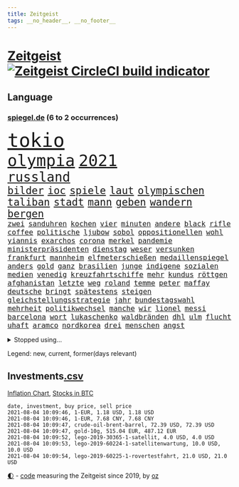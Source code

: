 ```yaml
---
title: Zeitgeist
tags: __no_header__, __no_footer__
---
```


# [Zeitgeist](https://oliz.io/zeitgeist/) [![Zeitgeist CircleCI build indicator](https://circleci.com/gh/ooz/zeitgeist.svg?style=shield)](https://circleci.com/gh/ooz/zeitgeist)

## Language

<h3><a href="https://www.spiegel.de" target="_blank">spiegel.de</a> (6 to 2 occurrences)</h3>
<p style="font-family:monospace">
<span style="font-size:32pt"><a href="news_links.html#tokio" class="current">tokio</a></span>
<br>
<span style="font-size:27pt"><a href="news_links.html#olympia" class="current">olympia</a></span>
<span style="font-size:27pt"><a href="news_links.html#2021" class="current">2021</a></span>
<br>
<span style="font-size:22pt"><a href="news_links.html#russland" class="current">russland</a></span>
<br>
<span style="font-size:17pt"><a href="news_links.html#bilder" class="current">bilder</a></span>
<span style="font-size:17pt"><a href="news_links.html#ioc" class="current">ioc</a></span>
<span style="font-size:17pt"><a href="news_links.html#spiele" class="current">spiele</a></span>
<span style="font-size:17pt"><a href="news_links.html#laut" class="current">laut</a></span>
<span style="font-size:17pt"><a href="news_links.html#olympischen" class="current">olympischen</a></span>
<span style="font-size:17pt"><a href="news_links.html#taliban" class="current">taliban</a></span>
<span style="font-size:17pt"><a href="news_links.html#stadt" class="current">stadt</a></span>
<span style="font-size:17pt"><a href="news_links.html#mann" class="current">mann</a></span>
<span style="font-size:17pt"><a href="news_links.html#geben" class="current">geben</a></span>
<span style="font-size:17pt"><a href="news_links.html#wandern" class="current">wandern</a></span>
<span style="font-size:17pt"><a href="news_links.html#bergen" class="current">bergen</a></span>
<br>
<span style="font-size:12pt"><a href="news_links.html#zwei" class="current">zwei</a></span>
<span style="font-size:12pt"><a href="news_links.html#sanduhren" class="new">sanduhren</a></span>
<span style="font-size:12pt"><a href="news_links.html#kochen" class="current">kochen</a></span>
<span style="font-size:12pt"><a href="news_links.html#vier" class="current">vier</a></span>
<span style="font-size:12pt"><a href="news_links.html#minuten" class="current">minuten</a></span>
<span style="font-size:12pt"><a href="news_links.html#andere" class="current">andere</a></span>
<span style="font-size:12pt"><a href="news_links.html#black" class="current">black</a></span>
<span style="font-size:12pt"><a href="news_links.html#rifle" class="new">rifle</a></span>
<span style="font-size:12pt"><a href="news_links.html#coffee" class="new">coffee</a></span>
<span style="font-size:12pt"><a href="news_links.html#politische" class="current">politische</a></span>
<span style="font-size:12pt"><a href="news_links.html#ljubow" class="new">ljubow</a></span>
<span style="font-size:12pt"><a href="news_links.html#sobol" class="new">sobol</a></span>
<span style="font-size:12pt"><a href="news_links.html#oppositionellen" class="current">oppositionellen</a></span>
<span style="font-size:12pt"><a href="news_links.html#wohl" class="current">wohl</a></span>
<span style="font-size:12pt"><a href="news_links.html#yiannis" class="new">yiannis</a></span>
<span style="font-size:12pt"><a href="news_links.html#exarchos" class="new">exarchos</a></span>
<span style="font-size:12pt"><a href="news_links.html#corona" class="current">corona</a></span>
<span style="font-size:12pt"><a href="news_links.html#merkel" class="current">merkel</a></span>
<span style="font-size:12pt"><a href="news_links.html#pandemie" class="current">pandemie</a></span>
<span style="font-size:12pt"><a href="news_links.html#ministerpräsidenten" class="current">ministerpräsidenten</a></span>
<span style="font-size:12pt"><a href="news_links.html#dienstag" class="current">dienstag</a></span>
<span style="font-size:12pt"><a href="news_links.html#weser" class="current">weser</a></span>
<span style="font-size:12pt"><a href="news_links.html#versunken" class="new">versunken</a></span>
<span style="font-size:12pt"><a href="news_links.html#frankfurt" class="current">frankfurt</a></span>
<span style="font-size:12pt"><a href="news_links.html#mannheim" class="new">mannheim</a></span>
<span style="font-size:12pt"><a href="news_links.html#elfmeterschießen" class="current">elfmeterschießen</a></span>
<span style="font-size:12pt"><a href="news_links.html#medaillenspiegel" class="new">medaillenspiegel</a></span>
<span style="font-size:12pt"><a href="news_links.html#anders" class="current">anders</a></span>
<span style="font-size:12pt"><a href="news_links.html#gold" class="current">gold</a></span>
<span style="font-size:12pt"><a href="news_links.html#ganz" class="current">ganz</a></span>
<span style="font-size:12pt"><a href="news_links.html#brasilien" class="current">brasilien</a></span>
<span style="font-size:12pt"><a href="news_links.html#junge" class="current">junge</a></span>
<span style="font-size:12pt"><a href="news_links.html#indigene" class="current">indigene</a></span>
<span style="font-size:12pt"><a href="news_links.html#sozialen" class="current">sozialen</a></span>
<span style="font-size:12pt"><a href="news_links.html#medien" class="current">medien</a></span>
<span style="font-size:12pt"><a href="news_links.html#venedig" class="current">venedig</a></span>
<span style="font-size:12pt"><a href="news_links.html#kreuzfahrtschiffe" class="current">kreuzfahrtschiffe</a></span>
<span style="font-size:12pt"><a href="news_links.html#mehr" class="current">mehr</a></span>
<span style="font-size:12pt"><a href="news_links.html#kundus" class="new">kundus</a></span>
<span style="font-size:12pt"><a href="news_links.html#röttgen" class="new">röttgen</a></span>
<span style="font-size:12pt"><a href="news_links.html#afghanistan" class="current">afghanistan</a></span>
<span style="font-size:12pt"><a href="news_links.html#letzte" class="current">letzte</a></span>
<span style="font-size:12pt"><a href="news_links.html#weg" class="current">weg</a></span>
<span style="font-size:12pt"><a href="news_links.html#roland" class="new">roland</a></span>
<span style="font-size:12pt"><a href="news_links.html#temme" class="new">temme</a></span>
<span style="font-size:12pt"><a href="news_links.html#peter" class="current">peter</a></span>
<span style="font-size:12pt"><a href="news_links.html#maffay" class="new">maffay</a></span>
<span style="font-size:12pt"><a href="news_links.html#deutsche" class="current">deutsche</a></span>
<span style="font-size:12pt"><a href="news_links.html#bringt" class="current">bringt</a></span>
<span style="font-size:12pt"><a href="news_links.html#spätestens" class="current">spätestens</a></span>
<span style="font-size:12pt"><a href="news_links.html#steigen" class="current">steigen</a></span>
<span style="font-size:12pt"><a href="news_links.html#gleichstellungsstrategie" class="new">gleichstellungsstrategie</a></span>
<span style="font-size:12pt"><a href="news_links.html#jahr" class="current">jahr</a></span>
<span style="font-size:12pt"><a href="news_links.html#bundestagswahl" class="current">bundestagswahl</a></span>
<span style="font-size:12pt"><a href="news_links.html#mehrheit" class="current">mehrheit</a></span>
<span style="font-size:12pt"><a href="news_links.html#politikwechsel" class="new">politikwechsel</a></span>
<span style="font-size:12pt"><a href="news_links.html#manche" class="current">manche</a></span>
<span style="font-size:12pt"><a href="news_links.html#wir" class="current">wir</a></span>
<span style="font-size:12pt"><a href="news_links.html#lionel" class="current">lionel</a></span>
<span style="font-size:12pt"><a href="news_links.html#messi" class="current">messi</a></span>
<span style="font-size:12pt"><a href="news_links.html#barcelona" class="current">barcelona</a></span>
<span style="font-size:12pt"><a href="news_links.html#wort" class="current">wort</a></span>
<span style="font-size:12pt"><a href="news_links.html#lukaschenko" class="current">lukaschenko</a></span>
<span style="font-size:12pt"><a href="news_links.html#waldbränden" class="current">waldbränden</a></span>
<span style="font-size:12pt"><a href="news_links.html#dhl" class="current">dhl</a></span>
<span style="font-size:12pt"><a href="news_links.html#ulm" class="current">ulm</a></span>
<span style="font-size:12pt"><a href="news_links.html#flucht" class="current">flucht</a></span>
<span style="font-size:12pt"><a href="news_links.html#uhaft" class="current">uhaft</a></span>
<span style="font-size:12pt"><a href="news_links.html#aramco" class="new">aramco</a></span>
<span style="font-size:12pt"><a href="news_links.html#nordkorea" class="current">nordkorea</a></span>
<span style="font-size:12pt"><a href="news_links.html#drei" class="current">drei</a></span>
<span style="font-size:12pt"><a href="news_links.html#menschen" class="current">menschen</a></span>
<span style="font-size:12pt"><a href="news_links.html#angst" class="current">angst</a></span>
</p>
<details>
<summary>Stopped using...</summary>
<p class="former" style="font-size:12pt">
harry(291) locker(291) mithilfe(291) ehemaliger(290) hervor(290) humanitäre(290) kita(290) manchen(290) positionen(290) ärmere(290) geliefert(289) innenstadt(289) kämpfte(289) nominierung(289) version(289) anerkannt(288) coronaausbruch(288) ehemann(288) einheit(288) emma(288) erholung(288) ersatz(288) gefordert(288) gleichstellung(288) guterres(288) reduziert(288) reihe(288) senat(288) vorbereitet(288) 79(287) flick(287) franziska(287) führerschein(287) giffey(287) hannover(287) hansi(287) hinterlassen(287) kriminelle(287) november(287) rb(287) russischer(287) spielzeit(287) sprengstoff(287) treffer(287) zurückgetreten(287) ausgewertet(286) aussieht(286) beamte(286) bekannte(286) bekannten(286) ecuador(286) einzug(286) großteil(286) mitte(286) pflege(286) psg(286) solcher(286) spaniens(286) stil(286) sv(286) sängerin(286) website(286) 98(285) ansatz(285) fortschritt(285) ganzes(285) haken(285) helden(285) impfbereitschaft(285) steuert(285) strafstoß(285) amerikanische(284) angeblichen(284) angesteckt(284) bloß(284) chancen(284) coronainfektion(284) frankfurter(284) gesundheitssystem(284) hai(284) messerattacke(284) namens(284) reform(284) schmeckt(284) schwarzer(284) suchte(284) toni(284) trennte(284) vertrauliche(284) anstehenden(283) ansturm(283) arsenal(283) becker(283) dringend(283) erzielt(283) gerufen(283) gutachten(283) jubiläum(283) konservativen(283) krampkarrenbauer(283) magdeburg(283) manchester(283) preisen(283) private(283) schlimm(283) taylor(283) tobt(283) verteidigungsministerin(283) astrazeneca(282) boeing(282) böhmermann(282) depressionen(282) eishockey(282) geworfen(282) kochinstituts(282) moskau(282) nürnberg(282) radikal(282) reißt(282) stanley(282) strecke(282) ton(282) untersagt(282) vergangenheit(282) übergang(282) 180(281) bereich(281) besseren(281) bestes(281) bootsunglück(281) bot(281) entlassung(281) entschädigung(281) erheben(281) flugzeuge(281) fritz(281) gelungen(281) generationen(281) korrekt(281) melanie(281) parteichef(281) supermarkt(281) virtuell(281) öl(281) 42(280) attraktiver(280) bundesebene(280) dfbteam(280) dinge(280) kriterien(280) nutzten(280) rechtspopulisten(280) roboter(280) roth(280) saisonsieg(280) times(280) trainiert(280) umbauen(280) usbehörden(280) verdeutlicht(280) verfilmt(280) zahlung(280) zoo(280) 125(279) bedenken(279) bewertet(279) drehen(279) einstieg(279) elektrische(279) erfolgreiche(279) feierte(279) fußballbundesliga(279) gesprengt(279) kronprinz(279) löw(279) milde(279) prinzessin(279) rechnungshof(279) rente(279) russisches(279) schwersten(279) verschwörungstheorien(279) wechseln(279) 99(278) amerika(278) befreien(278) bill(278) fair(278) illegalen(278) island(278) libyen(278) metropolen(278) räumen(278) schutzmasken(278) stadtteil(278) triumph(278) united(278) vergessen(278) wales(278) wirksam(278) covid19patienten(277) drastisch(277) erlitt(277) gelsenkirchen(277) gleiche(277) länge(277) nordrheinwestfälischen(277) qualität(277) taiwan(277) verbreitung(277) verhängnis(277) weisen(277) enthüllt(276) förderung(276) innenstädte(276) miami(276) sinn(276) aldi(275) beleidigung(275) dämpfer(275) entsetzen(275) feind(275) leipzigs(275) mangelt(275) schnitt(275) wütend(275) aufschwung(274) can(274) drohungen(274) euparlament(274) gemälde(274) institut(274) kimmich(274) langfristig(274) mahmoud(274) phil(274) verteidigungsministerium(274) virologen(274) absolut(273) arbeitslosen(273) aufgegeben(273) baustelle(273) beliebter(273) dänischen(273) lockt(273) mohammed(273) möglichst(273) neuauflage(273) restaurants(273) sehnsucht(273) siege(273) verteilung(273) volksrepublik(273) vorzeitige(273) zurückhaltend(273) diskussionen(272) kindes(272) kinos(272) kryptowährung(272) meiner(272) unternehmens(272) überprüfen(272) geklagt(271) gespalten(271) klassiker(271) militärischen(271) national(271) nordkoreas(271) verschwiegen(271) wochenlang(271) 3000(270) ablehnung(270) belege(270) champion(270) enge(270) feld(270) jong(270) kehrte(270) mannschaften(270) möglicherweise(270) nah(270) nordirland(270) un(270) 900(269) begründet(269) berater(269) brüder(269) ewig(269) häusliche(269) stationäre(269) verwandelt(269) überraschen(269) 28(268) clinton(268) erfüllen(268) sicheren(268) solange(268) tiefen(268) verschwörung(268) artikel(267) autobranche(267) dran(267) drastischen(267) homosexuellen(267) klarer(267) schicken(267) verteidigen(267) wohnt(267) amerikas(266) balance(266) geschlecht(266) hürde(266) misshandlungen(266) premierministers(266) tim(266) umweltbundesamt(266) wahnsinn(266) defensive(265) finnland(265) frisch(265) jahrestag(265) sekunde(265) wirtz(265) aufschub(264) hängt(264) höhen(264) indirekt(264) kassen(264) mitfavorit(264) motive(264) ordnung(264) ecke(263) hessischen(263) le(263) netflixserie(263) schriftsteller(263) sergio(263) verklagen(263) verschleppt(263) anzeichen(262) deutliches(262) gekämpft(262) rentner(262) schockiert(262) sicherheitsbedenken(262) spitzenreiter(262) astronauten(261) bagdad(261) kroos(261) lockerung(261) magnus(261) strenger(261) versammlungen(261) bat(260) chats(260) km/h(260) korruptionsvorwürfen(260) regelung(260) ruhig(260) verfassungswidrig(260) verwendung(260) alexandra(259) begrüßt(259) bürgerkrieg(259) eigentor(259) gefällt(259) glaubwürdigkeit(259) heiligen(259) abgewiesen(258) auffällig(258) me(258) unterschrieben(258) auszahlung(257) bewegte(257) intensivmediziner(257) 140(256) eilantrag(256) wrack(256) ball(255) befasst(255) engpässe(255) ministerien(255) wölfe(255) abgerissen(254) coronazeiten(254) flüchtling(254) mathieu(254) initiativen(253) verfolger(253) vorwürfen(253) abermals(252) kindheit(252) torwart(251) blake(250) flughafens(250) katja(250) mafia(250) vollem(250) erhoffen(249) jadon(249) lockerungen(249) schalker(249) vizekanzler(249) zeigten(249) abhängig(248) joggen(248) wertvolle(248) abu(247) beschlagnahmten(247) dhabi(247) entwickler(247) persönliches(247) schaut(247) katharina(246) mindestlohn(246) pest(246) praxis(246) schwört(246) staus(246) vorherrschaft(246) bewaffneten(245) mutation(245) söhne(245) vergabe(245) wiedergewählt(245) cover(244) grünenchefin(244) kylian(243) sauer(243) erfolgreichen(242) ernährung(242) hype(242) miss(242) skizziert(242) günther(241) trick(241) einleiten(240) kanal(240) diana(239) gesundheitliche(239) gutachter(238) sammelte(238) spionage(238) beschaffung(237) jederzeit(237) missbrauchskomplex(237) pentagon(237) sturms(237) veränderungen(237) verübt(237) voraussetzung(237) eingeräumt(235) halbzeitpause(235) baldige(234) dylan(234) jill(234) äthiopiens(233) karlsruhe(232) paradies(232) ungewöhnlichen(232) weitreichende(232) drohne(231) palästinenser(231) totschlags(231) ungleichheit(231) meisterschaft(230) unicef(230) offener(229) zweck(229) lieferungen(228) schnelltest(228) bedrängt(227) desto(227) weiterkommen(226) christina(224) rolf(224) beerdigt(223) erheblichen(223) umzugehen(222) zocken(222) zusätzliche(222) 43jähriger(221) bösen(221) intern(220) dominik(219) herauszufinden(219) lieferengpässe(219) regelmäßig(219) vorfalls(219) 1989(218) vereins(218) beheben(217) berühmtesten(216) gelangt(216) parteiausschluss(216) parteichefin(216) sticht(216) verdächtig(216) vertrauten(216) gesundheitsministers(214) diess(213) offenbarte(213) erben(211) bundesagentur(210) aufheben(209) starkes(209) schärfer(208) kombination(207) uskongress(207) kommuniziert(206) auslieferung(205) morrison(205) schütze(205) empfindet(203) geschleust(203) saale(203) 9/11(201) bundestagsabgeordnete(199) bauarbeiten(198) dankt(198) festgenommene(198) perspektive(198) stoffe(198) 64jährige(197) fußgängerzonen(197) gefährdete(196) mona(196) pandemielage(196) nordosten(195) einsatzkräften(194) präsentation(193) jazzmusiker(191) texte(191) wissler(191) einstellungen(190) absetzen(187) elektroantrieb(187) lieferketten(186) teilhaben(186) ach(185) gesamtsieg(184) harmlos(184) enkel(183) mutante(183) aufgebot(182) denkmal(181) grunde(181) jagt(180) impftermin(179) flugzeugabsturz(178) englischer(177) autobauer(176) jack(176) server(176) sehe(174) andy(172) delmenhorst(172) riskanter(172) coronainzidenzen(171) konfrontation(171) luxemburg(171) jim(169) bergsteiger(168) coronaimpfkampagne(168) flächendeckend(168) hetzern(168) master(168) steine(168) behält(167) kriegsschiffe(167) viral(167) computerchips(166) ingolstadt(166) prinzen(165) schiebt(165) grundstück(164) lehrerin(164) oberhaupt(164) armstrong(163) estland(163) hausärzte(163) sparkassen(163) rapide(162) singen(162) überragenden(162) salvini(160) vulkan(160) abgefangen(159) jawort(158) coronarisiko(156) motiven(156) nationalpark(156) verleiht(156) tyler(155) gerichtssaal(154) opel(154) reihenweise(154) verwehrt(154) lahmgelegt(153) aufholen(152) bein(151) kurzarbeiter(151) silva(151) traditionell(151) bayreuth(150) herausfordern(150) 230(149) besitzerin(149) indiens(149) klatsche(149) zutrauen(149) autobahnen(148) seen(148) verteuert(148) 147(146) archäologie(146) internat(146) islamist(146) verlusten(146) exfußballprofi(145) austausch(144) beunruhigt(144) gerichtliche(144) chile(143) 20jährige(141) rückgang(141) serena(141) 29jähriger(139) korrupte(139) victoria(139) hilferuf(138) katholiken(138) phasen(138) sahra(138) wagenknecht(138) lösten(137) einbau(136) freiheitsstrafen(135) großereignis(135) hurra(134) pen(133) reisebranche(133) entsandt(132) bestsellerautor(131) geformt(130) hochschulen(130) linkenchefin(130) rosa(130) bejubelt(129) bräuchte(129) salman(129) impfwillige(128) universitäten(128) vielfältig(128) alben(126) begleitete(126) diverser(126) dramatisches(126) eiskalt(125) knorrbremse(125) rohstoffen(125) senders(125) dieter(123) luftangriffe(123) großstädte(122) palästina(122) thessaloniki(122) verlegung(122) fehlverhaltens(121) gekippt(121) häme(121) werks(121) gegenkandidaten(120) lucaapp(120) verantwortliche(120) immunisiert(119) todestag(119) tschechiens(118) dementieren(117) goldener(117) hof(117) länderspielen(117) jude(116) swr(116) drohschreiben(115) erlaubnis(115) erschoss(115) krönen(115) baku(114) besetzen(114) bildzeitung(114) investor(114) bastian(112) einzufangen(112) gelbe(112) unweit(112) affen(111) cyberkriminelle(111) bundestrainers(110) erklärungsnot(110) abgestürzt(109) elbe(109) kartellamt(108) lebenswerter(108) zweitimpfung(108) 1974(107) leichtathleten(107) erledigen(106) gutem(106) nhl(106) eröffnete(105) koepfer(105) teslawerk(105) essener(104) nebenan(104) passende(104) begrenzung(103) blut(103) dubiosen(103) schlagabtausch(103) berechtigt(102) gesünder(102) impftempo(102) bobby(101) grundschulkinder(101) kellner(101) krim(101) lieder(100) auswärtiges(99) geschädigten(99) herausragende(99) laxen(98) qualifying(98) solidarisiert(98) aufreger(97) berlinneukölln(97) impfziel(97) mittelamerika(97) asyl(96) malt(96) kanadischen(94) rassemblement(94) blüht(93) cloud(93) oscars(93) ozean(91) tempolimit(91) geburtsort(90) hinauf(90) milliardenprojekt(90) neandertaler(90) packenden(90) rechnung(90) starmer(90) wirtschaftlich(90) abbas(89) financial(89) finanziert(89) lanz(89) leonardo(89) manila(89) pierre(89) westlichen(89) beschweren(88) blutigen(88) eile(88) einheitlichen(88) gültigen(88) klangen(88) kolonialmacht(88) pflegen(88) pomp(88) zerren(88) ausbrüche(87) neuerdings(87) onkel(87) poel(87) techniken(87) überdüngung(87) erstimpfungen(86) fluch(86) idol(86) seniorenheim(86) vorgetäuscht(86) bachmann(85) ramsey(85) signalisierte(85) tötungsabsicht(85) bildtv(84) ernte(84) remmoclans(84) campen(83) gereizt(83) umwelthilfe(83) gesinnung(82) nathan(82) planlos(82) sankt(81) vorarbeit(81) weimarer(81) wichtigere(81) afghanistanabzug(80) auszurichten(80) kampfjets(80) ladestationen(80) ladesäulen(80) abstinenz(79) partners(79) angeschaut(78) bundeswehrhelfer(78) schädlich(78) wagenknechts(78) überflüssig(78) entschädigungen(77) fußballnationalmannschaft(77) gewöhnungsbedürftig(77) mbappé(77) mundnasenschutz(77) poleposition(77) protestaktionen(77) sozialleistungen(77) fußballstar(76) löwe(76) orbáns(76) petersburg(76) dieselskandals(75) erlässt(75) homeofficepflicht(75) millionensumme(75) 1946(74) auseinandersetzen(74) ausmachen(74) fremdverschulden(74) supermarktkette(74) achraf(73) forschungsinstituts(73) abi(72) chefposten(72) gemeinderat(72) spritzen(72) strahlte(72) aufwendigen(71) effekte(71) kane(71) oldenburg(71) spielern(71) unkraut(71) zynismus(71) übereilt(71) betreuung(70) eisern(70) erstimpfung(70) halbzeit(70) sekt(70) üppige(70) beobachtete(69) gequält(69) gesamtbevölkerung(69) günstigen(69) hamas(69) hungersnot(69) momentan(69) touristischen(69) 149(68) 850(68) academy(68) begraben(68) gesprächsbereitschaft(68) berechnungen(67) fideszpartei(67) fregatte(67) lediglich(67) messerangriff(67) nabu(67) neudelhi(67) rudolph(67) weh(67) ziemiak(67) bestätigten(66) gesellen(66) inne(66) tadschikistan(66) usverteidigungsministerium(66) befristet(65) blues(65) großkonzerne(65) modi(65) narendra(65) zugänglich(65) 50jähriger(64) bnd(64) drohbriefe(64) handys(64) heuteshow(64) krieges(64) mclaren(64) nachbessern(64) schnellstmöglich(64) ballons(63) manta(63) schwule(63) ubahn(63) badewanne(62) beschwören(62) biest(62) championsleaguesieger(62) feierlichkeiten(62) konflikten(62) philippinischen(62) schnelltestergebnisse(62) ungerecht(62) übertrieben(62) erdbeeren(61) flüchtlingsboot(61) künstlichen(61) schätzung(61) windhorst(61) arnold(60) begrüßte(60) hineingezogen(60) mont(60) regionalwahlen(60) reicher(60) zweifache(60) borahansgrohe(59) einzudringen(59) heimkehr(59) inhaber(59) sagan(59) ziert(59) 32jähriger(58) 79jährige(58) arbeitsunfähig(58) cox(58) gestohlene(58) großeltern(58) nahost(58) ranghohe(58) rechtsterroristin(58) verlangte(58) aida(57) gebeutelten(57) preisschub(57) profiklubs(57) rauschen(57) cyberangriff(56) erklimmen(56) strengeren(56) passierte(55) austragen(54) knieverletzung(54) obersten(54) unorthodox(54) echtzeit(53) erpresst(53) exnationalspieler(53) lahmzulegen(53) lernlücken(53) lernrückstände(53) ost(53) serienmörder(53) ständigen(53) testkonzept(53) vielfaches(53) wally(53) zew(53) überzogen(53) eingeholt(52) erwarte(52) hackergruppe(52) präsidentengattin(52) schuldenbremse(52) werkzeuge(52) zugeschlagen(52) beleidigten(51) ermahnt(51) finaleinzug(51) obdachlose(51) talente(51) wessen(51) verurteilten(50) waffenstillstand(50) dreh(49) haiangriff(49) herbe(49) hochhaus(49) torrekord(49) vogue(49) riegel(48) schnäppchen(48) rundfahrt(47) sohns(47) wochenlangen(47) ausarbeiten(46) erfahrene(46) gewohnheiten(46) hingefallen(46) stärkere(46) usstreitkräfte(46) antisemitischer(45) entsprechendes(45) europameisterschaft(45) jamie(45) kreuzimpfung(45) parolen(45) court(44) erlebnis(44) hillary(44) luxusmarke(44) ortsbesuch(44) passagierflugzeug(44) flohen(43) laune(43) weinen(43) bundeswehroffizier(42) disziplinarmaßnahmen(42) eruption(42) flaggen(42) genesis(42) quere(42) raumfahrtpläne(42) schwergewicht(42) vorgängerin(42) bitcoinmining(41) coaches(41) finnische(41) portugiese(41) tatverdächtiger(41) bauernhof(40) erwachen(40) fotoreportage(40) gruppierung(40) popikone(40) wettbewerbs(40) ausreise(39) drohende(39) ernest(39) lives(39) matter(39) militante(39) testzentren(39) verdammt(39) wiederbeleben(39) ausbildungsmarkt(38) benzinpreis(38) bitteren(38) dani(38) fünfjährigen(38) messner(38) sotschi(38) vereinfacht(38) zimperlich(38) 220(37) angelique(37) ausgewählte(37) automatische(37) gepostet(37) hetzjagd(37) joints(37) kerber(37) ministerrat(37) steuervergehen(37) syrischer(37) zwischenlandung(37) erleiden(36) genehmigungen(36) kulturelle(36) materialmangel(36) otte(36) pride(36) usjournalist(36) aufgedeckt(35) berge(35) central(35) enrique(35) genf(35) gwen(35) lügt(35) 1998(34) atempause(34) enthüllen(34) finanzspritze(34) groteske(34) indigener(34) lügnerin(34) materialengpässe(34) skandinavien(34) tanken(34) umweltschäden(34) verlobten(34) warb(34) zwangsarbeit(34) banging(33) bruyne(33) facebooktochter(33) loony(33) luck(33) or(33) porn(33) ransomwareangriff(33) ölpreis(33) bergab(32) erstritten(32) gehasst(32) sowieso(32) vierteln(32) centre(31) dalian(31) korrekturen(31) nokia(31) zugänge(31) ambitionierte(30) eigenständig(30) optimistischer(30) wahlkampfchef(30) wundert(30) berufungsverfahren(29) chelseaprofi(29) friseure(29) k(29) maskenstreit(29) rechtswidrig(29) tickets(29) 23jähriger(28) deltamutante(28) folgenden(28) rufmord(28) schutzsuchenden(28) topmanagern(28) unterlaufen(28) verfahrens(28) wilden(28) homburg(27) jelena(27) sendungen(27) stabilität(27) fluggesellschaften(26) gastgebers(26) linksextremen(26) meiden(26) schlau(26) unverändert(26) donner(25) hjulmand(25) inflationsrate(25) normen(25) sicherheitsrat(25) spielentscheidende(25) verabreden(25) versandhändler(25) wembleystadion(25) großfamilie(24) internetseite(24) militärflugzeug(24) public(24) ramos(24) viewing(24) 39jährige(23) aktivitäten(23) aufatmen(23) christiane(23) diamanten(23) eingestiegen(23) erhitzt(23) finder(23) gemüter(23) grundlegend(23) impfexperte(23) journal(23) notwendig(23) schwache(23) spinnen(23) aufzunehmen(22) darstellungen(22) machtwechsel(22) rechtspopulistische(22) rohöl(22) überraschungsteam(22) alleinherrscher(21) botswana(21) exgeneral(21) karat(21) konfliktregion(21) redakteure(21) riesendiamant(21) tauschen(21) truppe(21) töchter(21) vergab(21) vorprodukten(21) wunderwaffe(21) einstimmt(20) kritikern(20) misshandlung(20) patrik(20) schick(20) schwimmende(20) vancouver(20) afdfraktion(19) ausschnitte(19) azubi(19) besseres(19) energieträger(19) gelassenheit(19) hinterfragt(19) mach(19) plagte(19) schrumpft(19) virologin(19) wiktor(19) wortgleich(19) leuchten(18) schweinsteiger(18) schwulen(18) südwestlich(18) tiangong(18) wiesbaden(18) überschätzt(18) einzigartig(17) entführen(17) flugpassagiere(17) geliebt(17) großstädter(17) kriminologe(17) rettenberger(17) ungarische(17) unschuld(17) würstchen(17) antwerpen(16) behauptete(16) boote(16) eingriff(16) himmler(16) historischem(16) lieb(16) löfven(16) merkwürdigen(16) wissenschaften(16) 43jährige(15) bekennt(15) besorgniserregend(15) firmenchef(15) gewachsen(15) kindesmisshandlungen(15) nötigung(15) pfändung(15) stilikone(15) barrel(14) britisches(14) emaus(14) geschichtepodcast(14) verbraucherpreise(14) antilgbtqgesetz(13) dfbnationalspieler(13) mögen(13) bay(12) bundeswehrabzug(12) börsenwert(12) dick(12) emstimmung(12) gefährdeten(12) kroatischen(12) 166(11) 1951(11) begehrt(11) bundesrat(11) erpressen(11) nationalistische(11) unvermeidbar(11)
</p>
</details>
<p>Legend: <span class="new">new</span>, <span class="current">current</span>, <span class="former">former(days relevant)</span></p>

## Investments[.csv](investments.csv)

[Inflation Chart](https://inflationchart.com),
[Stocks in BTC](https://stonksinbtc.xyz/)

```
date, investment, buy price, sell price
2021-08-04 10:09:46, 1-EUR, 1.18 USD, 1.18 USD
2021-08-04 10:09:46, 1-EUR, 7.68 CNY, 7.68 CNY
2021-08-04 10:09:47, crude-oil-brent-barrel, 72.39 USD, 72.39 USD
2021-08-04 10:09:47, gold-10g, 515.04 EUR, 487.12 EUR
2021-08-04 10:09:52, lego-2019-30365-1-satellit, 4.0 USD, 4.0 USD
2021-08-04 10:09:53, lego-2019-60224-1-satellitenwartung, 10.0 USD, 10.0 USD
2021-08-04 10:09:54, lego-2019-60225-1-rovertestfahrt, 21.0 USD, 21.0 USD
```

<footer>
<a href="javascript:toggleTheme()" class="nav">🌓</a>
- <a href="https://github.com/ooz/zeitgeist">code</a> measuring the Zeitgeist since 2019, by <a href="https://oliz.io">oz</a>
</footer>
